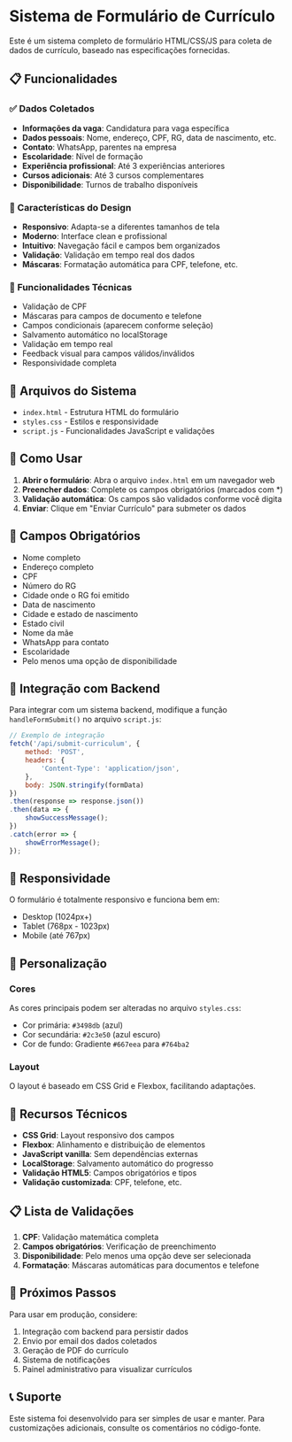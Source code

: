 # Sistema de Formulário de Currículo

Este é um sistema completo de formulário HTML/CSS/JS para coleta de dados de currículo, baseado nas especificações fornecidas.

## 📋 Funcionalidades

### ✅ Dados Coletados
- **Informações da vaga**: Candidatura para vaga específica
- **Dados pessoais**: Nome, endereço, CPF, RG, data de nascimento, etc.
- **Contato**: WhatsApp, parentes na empresa
- **Escolaridade**: Nível de formação
- **Experiência profissional**: Até 3 experiências anteriores
- **Cursos adicionais**: Até 3 cursos complementares
- **Disponibilidade**: Turnos de trabalho disponíveis

### 🎨 Características do Design
- **Responsivo**: Adapta-se a diferentes tamanhos de tela
- **Moderno**: Interface clean e profissional
- **Intuitivo**: Navegação fácil e campos bem organizados
- **Validação**: Validação em tempo real dos dados
- **Máscaras**: Formatação automática para CPF, telefone, etc.

### 🔧 Funcionalidades Técnicas
- Validação de CPF
- Máscaras para campos de documento e telefone
- Campos condicionais (aparecem conforme seleção)
- Salvamento automático no localStorage
- Validação em tempo real
- Feedback visual para campos válidos/inválidos
- Responsividade completa

## 📁 Arquivos do Sistema

- `index.html` - Estrutura HTML do formulário
- `styles.css` - Estilos e responsividade
- `script.js` - Funcionalidades JavaScript e validações

## 🚀 Como Usar

1. **Abrir o formulário**: Abra o arquivo `index.html` em um navegador web
2. **Preencher dados**: Complete os campos obrigatórios (marcados com *)
3. **Validação automática**: Os campos são validados conforme você digita
4. **Enviar**: Clique em "Enviar Currículo" para submeter os dados

## 🎯 Campos Obrigatórios

- Nome completo
- Endereço completo
- CPF
- Número do RG
- Cidade onde o RG foi emitido
- Data de nascimento
- Cidade e estado de nascimento
- Estado civil
- Nome da mãe
- WhatsApp para contato
- Escolaridade
- Pelo menos uma opção de disponibilidade

## 🔄 Integração com Backend

Para integrar com um sistema backend, modifique a função `handleFormSubmit()` no arquivo `script.js`:

```javascript
// Exemplo de integração
fetch('/api/submit-curriculum', {
    method: 'POST',
    headers: {
        'Content-Type': 'application/json',
    },
    body: JSON.stringify(formData)
})
.then(response => response.json())
.then(data => {
    showSuccessMessage();
})
.catch(error => {
    showErrorMessage();
});
```

## 📱 Responsividade

O formulário é totalmente responsivo e funciona bem em:
- Desktop (1024px+)
- Tablet (768px - 1023px)
- Mobile (até 767px)

## 🎨 Personalização

### Cores
As cores principais podem ser alteradas no arquivo `styles.css`:
- Cor primária: `#3498db` (azul)
- Cor secundária: `#2c3e50` (azul escuro)
- Cor de fundo: Gradiente `#667eea` para `#764ba2`

### Layout
O layout é baseado em CSS Grid e Flexbox, facilitando adaptações.

## 🔧 Recursos Técnicos

- **CSS Grid**: Layout responsivo dos campos
- **Flexbox**: Alinhamento e distribuição de elementos
- **JavaScript vanilla**: Sem dependências externas
- **LocalStorage**: Salvamento automático do progresso
- **Validação HTML5**: Campos obrigatórios e tipos
- **Validação customizada**: CPF, telefone, etc.

## 📋 Lista de Validações

1. **CPF**: Validação matemática completa
2. **Campos obrigatórios**: Verificação de preenchimento
3. **Disponibilidade**: Pelo menos uma opção deve ser selecionada
4. **Formatação**: Máscaras automáticas para documentos e telefone

## 🎯 Próximos Passos

Para usar em produção, considere:
1. Integração com backend para persistir dados
2. Envio por email dos dados coletados
3. Geração de PDF do currículo
4. Sistema de notificações
5. Painel administrativo para visualizar currículos

## 📞 Suporte

Este sistema foi desenvolvido para ser simples de usar e manter. Para customizações adicionais, consulte os comentários no código-fonte.
